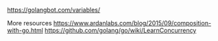 https://golangbot.com/variables/

More resources
https://www.ardanlabs.com/blog/2015/09/composition-with-go.html
https://github.com/golang/go/wiki/LearnConcurrency
